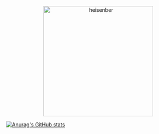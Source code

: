 

<div align="center">
  <img src="https://github.com/zogich/zogich/blob/main/Walter%20White%20Ballin.gif" alt="heisenber" width="300" height="300">
</div>

[![Anurag's GitHub stats](https://github-readme-stats.vercel.app/api?username=zogich)](https://github.com/anuraghazra/github-readme-stats)
